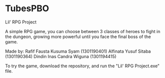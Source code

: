 # TubesPBO

Lil' RPG Project

A simple RPG game, you can choose between 3 classes of heroes to fight in the dungeon, growing more powerful until you face the final boss of the game.

Made by:
Rafif Fausta Kusuma Syam (1301190401)
Alfinata Yusuf Sitaba (1301190364)
Dindin Inas Candra Wiguna (1301194415)

To try the game, download the repository, and run the "Lil' RPG Project.exe" file.
